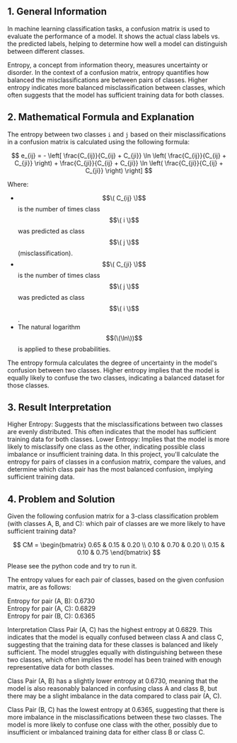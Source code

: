 ## 1. General Information
In machine learning classification tasks, a confusion matrix is used to evaluate the performance of a model. It shows the actual class labels vs. the predicted labels, helping to determine how well a model can distinguish between different classes.

Entropy, a concept from information theory, measures uncertainty or disorder. In the context of a confusion matrix, entropy quantifies how balanced the misclassifications are between pairs of classes. Higher entropy indicates more balanced misclassification between classes, which often suggests that the model has sufficient training data for both classes.
## 2. Mathematical Formula and Explanation

The entropy between two classes `i` and `j` based on their misclassifications in a confusion matrix is calculated using the following formula:

$$
e_{ij} = - \left[ \frac{C_{ij}}{C_{ij} + C_{ji}} \ln \left( \frac{C_{ij}}{C_{ij} + C_{ji}} \right) + \frac{C_{ji}}{C_{ij} + C_{ji}} \ln \left( \frac{C_{ji}}{C_{ij} + C_{ji}} \right) \right]
$$

Where:

- $$\( C_{ij} \)$$ is the number of times class $$\( i \)$$ was predicted as class $$\( j \)$$ (misclassification).
- $$\( C_{ji} \)$$ is the number of times class $$\( j \)$$ was predicted as class $$\( i \)$$.
- The natural logarithm $$(\(\ln\))$$ is applied to these probabilities.

The entropy formula calculates the degree of uncertainty in the model's confusion between two classes. Higher entropy implies that the model is equally likely to confuse the two classes, indicating a balanced dataset for those classes.

## 3. Result Interpretation
Higher Entropy: Suggests that the misclassifications between two classes are evenly distributed. This often indicates that the model has sufficient training data for both classes.
Lower Entropy: Implies that the model is more likely to misclassify one class as the other, indicating possible class imbalance or insufficient training data.
In this project, you'll calculate the entropy for pairs of classes in a confusion matrix, compare the values, and determine which class pair has the most balanced confusion, implying sufficient training data.

## 4. Problem and Solution

Given the following confusion matrix for a 3-class classification problem (with classes A, B, and C): which pair of classes are we more likely to have sufficient training data?

$$
CM = \begin{bmatrix} 
0.65 & 0.15 & 0.20 \\ 
0.10 & 0.70 & 0.20 \\ 
0.15 & 0.10 & 0.75 
\end{bmatrix}
$$

Please see the python code and try to run it.

The entropy values for each pair of classes, based on the given confusion matrix, are as follows:

Entropy for pair (A, B): 0.6730                                                                                                                       
Entropy for pair (A, C): 0.6829  
Entropy for pair (B, C): 0.6365

Interpretation
Class Pair (A, C) has the highest entropy at 0.6829. This indicates that the model is equally confused between class A and class C, suggesting that the training data for these classes is balanced and likely sufficient. The model struggles equally with distinguishing between these two classes, which often implies the model has been trained with enough representative data for both classes.

Class Pair (A, B) has a slightly lower entropy at 0.6730, meaning that the model is also reasonably balanced in confusing class A and class B, but there may be a slight imbalance in the data compared to class pair (A, C).

Class Pair (B, C) has the lowest entropy at 0.6365, suggesting that there is more imbalance in the misclassifications between these two classes. The model is more likely to confuse one class with the other, possibly due to insufficient or imbalanced training data for either class B or class C.
